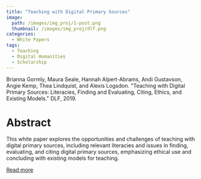 ```yaml
---
title: "Teaching with Digital Primary Sources"
image: 
  path: /images/img_proj/1-post.png
  thumbnail: /images/img_proj/dlf.png
categories:
  - White Papers
tags:
  - Teaching
  - Digital Humanities
  - Scholarship
---
```


Brianna Gormly, Maura Seale, Hannah Alpert-Abrams, Andi Gustavson, Angie Kemp, Thea Lindquist, and Alexis Logsdon. "Teaching with Digital Primary Sources: Literacies, Finding and Evaluating, Citing, Ethics, and Existing Models." DLF, 2019.

# Abstract

This white paper explores the opportunities and challenges of teaching with digital primary sources, including relevant literacies and issues in finding, evaluating, and citing digital primary sources, emphasizing ethical use and concluding with existing models for teaching.

[Read more](https://dlfteach.pubpub.org/pub/digitalprimarysources/release/2)